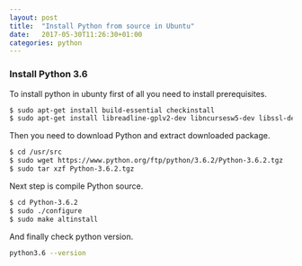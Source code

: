 ```yaml
---
layout: post
title:  "Install Python from source in Ubuntu"
date:   2017-05-30T11:26:30+01:00
categories: python
---
```


### Install Python 3.6

To install python in ubunty first of all you need to install prerequisites.
```bash
$ sudo apt-get install build-essential checkinstall
$ sudo apt-get install libreadline-gplv2-dev libncursesw5-dev libssl-dev libsqlite3-dev tk-dev libgdbm-dev libc6-dev libbz2-dev
```

Then you need to download Python and extract downloaded package.
```bash
$ cd /usr/src
$ sudo wget https://www.python.org/ftp/python/3.6.2/Python-3.6.2.tgz
$ sudo tar xzf Python-3.6.2.tgz
```

Next step is compile Python source.
```bash
$ cd Python-3.6.2
$ sudo ./configure
$ sudo make altinstall
```

And finally check python version.
```bash
python3.6 --version
```
